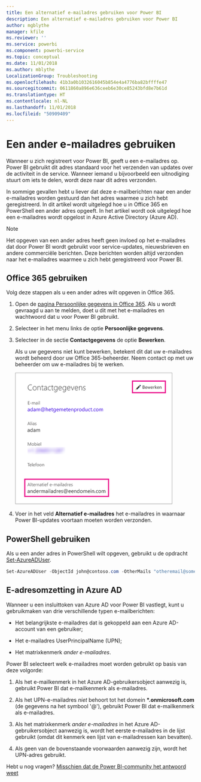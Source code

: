 ```yaml
---
title: Een alternatief e-mailadres gebruiken voor Power BI
description: Een alternatief e-mailadres gebruiken voor Power BI
author: mgblythe
manager: kfile
ms.reviewer: ''
ms.service: powerbi
ms.component: powerbi-service
ms.topic: conceptual
ms.date: 11/01/2018
ms.author: mblythe
LocalizationGroup: Troubleshooting
ms.openlocfilehash: 41b3a0b1032616045b854e4a4776ba82bffffe47
ms.sourcegitcommit: 0611860a896e636ceeb6e30ce85243bfd8e7b61d
ms.translationtype: HT
ms.contentlocale: nl-NL
ms.lasthandoff: 11/01/2018
ms.locfileid: "50909409"
---
```

# <a name="using-an-alternate-email-address"></a>Een ander e-mailadres gebruiken

Wanneer u zich registreert voor Power BI, geeft u een e-mailadres op. Power BI gebruikt dit adres standaard voor het verzenden van updates over de activiteit in de service. Wanneer iemand u bijvoorbeeld een uitnodiging stuurt om iets te delen, wordt deze naar dit adres verzonden.

In sommige gevallen hebt u liever dat deze e-mailberichten naar een ander e-mailadres worden gestuurd dan het adres waarmee u zich hebt geregistreerd. In dit artikel wordt uitgelegd hoe u in Office 365 en PowerShell een ander adres opgeeft. In het artikel wordt ook uitgelegd hoe een e-mailadres wordt opgelost in Azure Active Directory (Azure AD).

> [!NOTE]
> Het opgeven van een ander adres heeft geen invloed op het e-mailadres dat door Power BI wordt gebruikt voor service-updates, nieuwsbrieven en andere commerciële berichten.  Deze berichten worden altijd verzonden naar het e-mailadres waarmee u zich hebt geregistreerd voor Power BI.

## <a name="use-office-365"></a>Office 365 gebruiken

Volg deze stappen als u een ander adres wilt opgeven in Office 365.

1. Open de [pagina Persoonlijke gegevens in Office 365](https://portal.office.com/account/#personalinfo). Als u wordt gevraagd u aan te melden, doet u dit met het e-mailadres en wachtwoord dat u voor Power BI gebruikt.

1. Selecteer in het menu links de optie **Persoonlijke gegevens**.

1. Selecteer in de sectie **Contactgegevens** de optie **Bewerken**.

    Als u uw gegevens niet kunt bewerken, betekent dit dat uw e-mailadres wordt beheerd door uw Office 365-beheerder. Neem contact op met uw beheerder om uw e-mailadres bij te werken.

    ![Contactgegevens](media/service-admin-alternate-email-address-for-power-bi/contact-details.png)

1. Voer in het veld **Alternatief e-mailadres** het e-mailadres in waarnaar Power BI-updates voortaan moeten worden verzonden.

## <a name="use-powershell"></a>PowerShell gebruiken

Als u een ander adres in PowerShell wilt opgeven, gebruikt u de opdracht [Set-AzureADUser](/powershell/module/azuread/set-azureaduser/).

```powershell
Set-AzureADUser -ObjectId john@contoso.com -OtherMails "otheremail@somedomain.com"
```

## <a name="email-address-resolution-in-azure-ad"></a>E-adresomzetting in Azure AD

Wanneer u een insluittoken van Azure AD voor Power BI vastlegt, kunt u gebruikmaken van drie verschillende typen e-mailberichten:

* Het belangrijkste e-mailadres dat is gekoppeld aan een Azure AD-account van een gebruiker;

* Het e-mailadres UserPrincipalName (UPN);

* Het matrixkenmerk *ander e-mailadres*.

Power BI selecteert welk e-mailadres moet worden gebruikt op basis van deze volgorde:

1. Als het e-mailkenmerk in het Azure AD-gebruikersobject aanwezig is, gebruikt Power BI dat e-mailkenmerk als e-mailadres.

1. Als het UPN-e-mailadres *niet* behoort tot het domein **\*.onmicrosoft.com** (de gegevens na het symbool '@'), gebruikt Power BI dat e-mailkenmerk als e-mailadres.

1. Als het matrixkenmerk *ander e-mailadres* in het Azure AD-gebruikersobject aanwezig is, wordt het eerste e-mailadres in de lijst gebruikt (omdat dit kenmerk een lijst van e-mailadressen kan bevatten).

1. Als geen van de bovenstaande voorwaarden aanwezig zijn, wordt het UPN-adres gebruikt.

Hebt u nog vragen? [Misschien dat de Power BI-community het antwoord weet](http://community.powerbi.com/)

